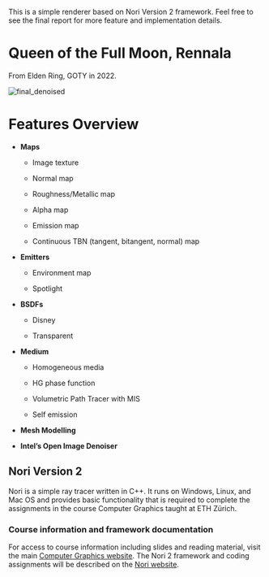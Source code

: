 This is a simple renderer based on Nori Version 2 framework. Feel free to see the final report for more feature and implementation details. 

# Queen of the Full Moon, Rennala

From Elden Ring, GOTY in 2022.

![final_denoised](./reports/project/solution/final/final_denoised.png)
# Features Overview

* **Maps**

  * Image texture

  * Normal map

  * Roughness/Metallic map

  * Alpha map

  * Emission map

  * Continuous TBN (tangent, bitangent, normal) map

* **Emitters**

  * Environment map

  * Spotlight

* **BSDFs**

  * Disney

  * Transparent

* **Medium**

  * Homogeneous media

  * HG phase function

  * Volumetric Path Tracer with MIS

  * Self emission

* **Mesh Modelling**

* **Intel’s Open Image Denoiser**

## Nori Version 2

Nori is a simple ray tracer written in C++. It runs on Windows, Linux, and Mac OS and provides basic functionality that is required to complete the assignments in the course Computer Graphics taught at ETH Zürich.

### Course information and framework documentation

For access to course information including slides and reading material, visit the main [Computer Graphics website](https://graphics.ethz.ch/teaching/cg24/home.php). The Nori 2 framework and coding assignments will be described on the [Nori website](https://graphics.ethz.ch/teaching/cg24/nori.php).
